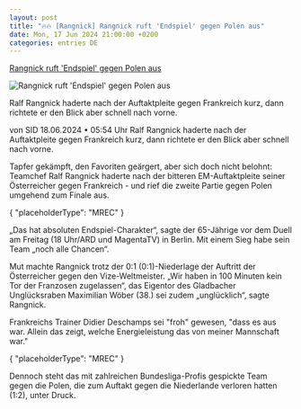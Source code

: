 ```yaml
---
layout: post
title: "🔥🔥 [Rangnick] Rangnick ruft 'Endspiel' gegen Polen aus"
date: Mon, 17 Jun 2024 21:00:00 +0200
categories: entries DE
---
```

[Rangnick ruft 'Endspiel' gegen Polen aus](https://www.sport1.de/news/fussball/em/2024/06/rangnick-ruft-endspiel-gegen-polen-aus)

![Rangnick ruft 'Endspiel' gegen Polen aus](https://reshape.sport1.de/c/t/8b4ad051-2678-4dea-82b1-d17927495c36/1200x630)

Ralf Rangnick haderte nach der Auftaktpleite gegen Frankreich kurz, dann richtete er den Blick aber schnell nach vorne.

von SID 18.06.2024 • 05:54 Uhr Ralf Rangnick haderte nach der Auftaktpleite gegen Frankreich kurz, dann richtete er den Blick aber schnell nach vorne.

Tapfer gekämpft, den Favoriten geärgert, aber sich doch nicht belohnt: Teamchef Ralf Rangnick haderte nach der bitteren EM-Auftaktpleite seiner Österreicher gegen Frankreich - und rief die zweite Partie gegen Polen umgehend zum Finale aus.

{ "placeholderType": "MREC" }

„Das hat absoluten Endspiel-Charakter“, sagte der 65-Jährige vor dem Duell am Freitag (18 Uhr/ARD und MagentaTV) in Berlin. Mit einem Sieg habe sein Team „noch alle Chancen“.

Mut machte Rangnick trotz der 0:1 (0:1)-Niederlage der Auftritt der Österreicher gegen den Vize-Weltmeister. „Wir haben in 100 Minuten kein Tor der Franzosen zugelassen“, das Eigentor des Gladbacher Unglücksraben Maximilian Wöber (38.) sei zudem „unglücklich“, sagte Rangnick.

Frankreichs Trainer Didier Deschamps sei "froh" gewesen, "dass es aus war. Allein das zeigt, welche Energieleistung das von meiner Mannschaft war."

{ "placeholderType": "MREC" }

Dennoch steht das mit zahlreichen Bundesliga-Profis gespickte Team gegen die Polen, die zum Auftakt gegen die Niederlande verloren hatten (1:2), unter Druck.


